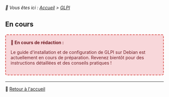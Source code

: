 <link rel="stylesheet" type="text/css" href="/assets/css/purple-theme.css">

###### 📂 Vous êtes ici : [Accueil](../../index.md) > [GLPI](./index.md)

## En cours

<div style="border: 2px dashed #d9534f; border-radius: 5px; padding: 15px; margin: 20px 0; background-color: #f8d7da; color: #721c24;">
  <strong>🚧 En cours de rédaction :</strong>
  <p>Le guide d'installation et de configuration de GLPI sur Debian est actuellement en cours de préparation. Revenez bientôt pour des instructions détaillées et des conseils pratiques !</p>
</div>

---

🔗 [Retour à l'accueil](../../index.md)